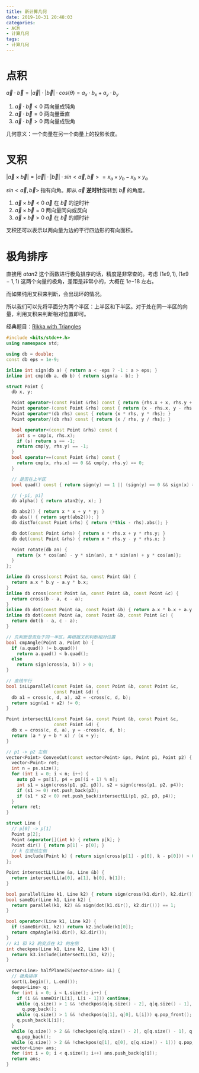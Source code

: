 ```yaml
---
title: 新计算几何
date: 2019-10-31 20:48:03
categories:
- ACM
- 计算几何
tags:
- 计算几何
---
```


# 点积
$\vec{a} \cdot \vec{b} = |\vec{a}| \cdot |\vec{b}| \cdot cos(\theta) = a_x \cdot b_x + a_y \cdot b_y$

1. $\vec{a} \cdot \vec{b} < 0$ 两向量成钝角
2. $\vec{a} \cdot \vec{b} = 0$ 两向量垂直
3. $\vec{a} \cdot \vec{b} > 0$ 两向量成锐角

几何意义：一个向量在另一个向量上的投影长度。

# 叉积

$|\vec{a} \times \vec{b}| = |\vec{a}| \cdot |\vec{b}| \cdot sin<\vec{a}, \vec{b}> = x_a \times y_b - x_b \times y_a$

$sin<\vec{a}, \vec{b}>$ 指有向角。即从 $\vec{a}$ **逆时针**旋转到 $\vec{b}$ 的角度。

1. $\vec{a} \times \vec{b} < 0$ $\vec{a}$ 在 $\vec{b}$ 的逆时针
2. $\vec{a} \times \vec{b} = 0$ 两向量同向或反向
3. $\vec{a} \times \vec{b} > 0$ $\vec{a}$ 在 $\vec{b}$ 的顺时针

叉积还可以表示以两向量为边的平行四边形的有向面积。

# 极角排序

直接用 $atan2$ 这个函数进行极角排序的话，精度是非常查的。考虑 $(1e9,1), (1e9-1,1)$ 这两个向量的极角，差距是非常小的，大概在 $1e{-18}$ 左右。

而如果纯用叉积来判断，会出现环的情况。

所以我们可以先将平面分为两个半区：上半区和下半区。对于处在同一半区的向量，利用叉积来判断相对位置即可。

经典题目：[Rikka with Triangles](http://hihocoder.com/problemset/problem/1879)



```cpp
#include <bits/stdc++.h>
using namespace std;

using db = double;
const db eps = 1e-9;

inline int sign(db a) { return a < -eps ? -1 : a > eps; }
inline int cmp(db a, db b) { return sign(a - b); }

struct Point {
  db x, y;

  Point operator+(const Point &rhs) const { return {rhs.x + x, rhs.y + y}; }
  Point operator-(const Point &rhs) const { return {x - rhs.x, y - rhs.y}; }
  Point operator*(db rhs) const { return {x * rhs, y * rhs}; }
  Point operator/(db rhs) const { return {x / rhs, y / rhs}; }

  bool operator<(const Point &rhs) const {
    int s = cmp(x, rhs.x);
    if (s) return s == -1;
    return cmp(y, rhs.y) == -1;
  }
  bool operator==(const Point &rhs) const {
    return cmp(x, rhs.x) == 0 && cmp(y, rhs.y) == 0;
  }

  // 是否在上半区
  bool quad() const { return sign(y) == 1 || (sign(y) == 0 && sign(x) >= 0); }

  // (-pi, pi]
  db alpha() { return atan2(y, x); }

  db abs2() { return x * x + y * y; }
  db abs() { return sqrt(abs2()); }
  db distTo(const Point &rhs) { return (*this - rhs).abs(); }

  db dot(const Point &rhs) { return x * rhs.x + y * rhs.y; }
  db det(const Point &rhs) { return x * rhs.y - y * rhs.x; }

  Point rotate(db an) {
    return {x * cos(an) - y * sin(an), x * sin(an) + y * cos(an)};
  }
};

inline db cross(const Point &a, const Point &b) {
  return a.x * b.y - a.y * b.x;
}
inline db cross(const Point &a, const Point &b, const Point &c) {
  return cross(b - a, c - a);
}
inline db dot(const Point &a, const Point &b) { return a.x * b.x + a.y + b.y; }
inline db dot(const Point &a, const Point &b, const Point &c) {
  return dot(b - a, c - a);
}

// 先判断是否处于同一半区，再根据叉积判断相对位置
bool cmpAngle(Point a, Point b) {
  if (a.quad() != b.quad())
    return a.quad() < b.quad();
  else
    return sign(cross(a, b)) > 0;
}

// 直线平行
bool isLLparallel(const Point &a, const Point &b, const Point &c,
                  const Point &d) {
  db a1 = cross(c, d, a), a2 = -cross(c, d, b);
  return sign(a1 + a2) != 0;
}

Point intersectLL(const Point &a, const Point &b, const Point &c,
                  const Point &d) {
  db x = cross(c, d, a), y = -cross(c, d, b);
  return (a * y + b * x) / (x + y);
}

// p1 -> p2 左侧
vector<Point> ConvexCut(const vector<Point> &ps, Point p1, Point p2) {
  vector<Point> ret;
  int n = ps.size();
  for (int i = 0; i < n; i++) {
    auto p3 = ps[i], p4 = ps[(i + 1) % n];
    int s1 = sign(cross(p1, p2, p3)), s2 = sign(cross(p1, p2, p4));
    if (s1 >= 0) ret.push_back(p3);
    if (s1 * s2 < 0) ret.push_back(intersectLL(p1, p2, p3, p4));
  }
  return ret;
}

struct Line {
  // p[0] -> p[1]
  Point p[2];
  Point &operator[](int k) { return p[k]; }
  Point dir() { return p[1] - p[0]; }
  // k 在直线左侧
  bool include(Point k) { return sign(cross(p[1] - p[0], k - p[0])) > 0; }
};

Point intersectLL(Line &a, Line &b) {
  return intersectLL(a[0], a[1], b[0], b[1]);
}

bool parallel(Line k1, Line k2) { return sign(cross(k1.dir(), k2.dir())) == 0; }
bool sameDir(Line k1, Line k2) {
  return parallel(k1, k2) && sign(dot(k1.dir(), k2.dir())) == 1;
}

bool operator<(Line k1, Line k2) {
  if (sameDir(k1, k2)) return k2.include(k1[0]);
  return cmpAngle(k1.dir(), k2.dir());
}
// k1 和 k2 的交点在 k3 的左侧
int checkpos(Line k1, Line k2, Line k3) {
  return k3.include(intersectLL(k1, k2));
}

vector<Line> halfPlaneIS(vector<Line> &L) {
  // 极角排序
  sort(L.begin(), L.end());
  deque<Line> q;
  for (int i = 0; i < L.size(); i++) {
    if (i && sameDir(L[i], L[i - 1])) continue;
    while (q.size() > 1 && !checkpos(q[q.size() - 2], q[q.size() - 1], L[i]))
      q.pop_back();
    while (q.size() > 1 && !checkpos(q[1], q[0], L[i])) q.pop_front();
    q.push_back(L[i]);
  }
  while (q.size() > 2 && !checkpos(q[q.size() - 2], q[q.size() - 1], q[0]))
    q.pop_back();
  while (q.size() > 2 && !checkpos(q[1], q[0], q[q.size() - 1])) q.pop_front();
  vector<Line> ans;
  for (int i = 0; i < q.size(); i++) ans.push_back(q[i]);
  return ans;
}
```